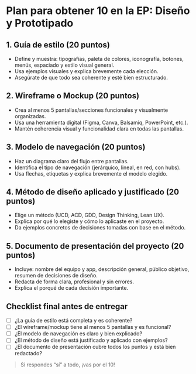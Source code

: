# Plan para obtener 10 en la EP: Diseño y Prototipado

## 1. Guía de estilo (20 puntos)
- Define y muestra: tipografías, paleta de colores, iconografía, botones, menús, espaciado y estilo visual general.
- Usa ejemplos visuales y explica brevemente cada elección.
- Asegúrate de que todo sea coherente y esté bien estructurado.

## 2. Wireframe o Mockup (20 puntos)
- Crea al menos 5 pantallas/secciones funcionales y visualmente organizadas.
- Usa una herramienta digital (Figma, Canva, Balsamiq, PowerPoint, etc.).
- Mantén coherencia visual y funcionalidad clara en todas las pantallas.

## 3. Modelo de navegación (20 puntos)
- Haz un diagrama claro del flujo entre pantallas.
- Identifica el tipo de navegación (jerárquico, lineal, en red, con hubs).
- Usa flechas, etiquetas y explica brevemente el modelo elegido.

## 4. Método de diseño aplicado y justificado (20 puntos)
- Elige un método (UCD, ACD, GDD, Design Thinking, Lean UX).
- Explica por qué lo elegiste y cómo lo aplicaste en el proyecto.
- Da ejemplos concretos de decisiones tomadas con base en el método.

## 5. Documento de presentación del proyecto (20 puntos)
- Incluye: nombre del equipo y app, descripción general, público objetivo, resumen de decisiones de diseño.
- Redacta de forma clara, profesional y sin errores.
- Explica el porqué de cada decisión importante.

## Checklist final antes de entregar
- [ ] ¿La guía de estilo está completa y es coherente?
- [ ] ¿El wireframe/mockup tiene al menos 5 pantallas y es funcional?
- [ ] ¿El modelo de navegación es claro y bien explicado?
- [ ] ¿El método de diseño está justificado y aplicado con ejemplos?
- [ ] ¿El documento de presentación cubre todos los puntos y está bien redactado?

> Si respondes “sí” a todo, ¡vas por el 10!
